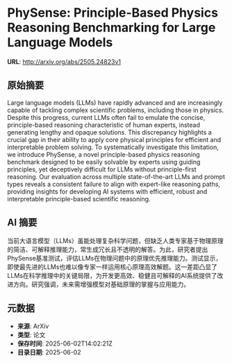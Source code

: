 # PhySense: Principle-Based Physics Reasoning Benchmarking for Large Language Models

**URL**: http://arxiv.org/abs/2505.24823v1

## 原始摘要

Large language models (LLMs) have rapidly advanced and are increasingly
capable of tackling complex scientific problems, including those in physics.
Despite this progress, current LLMs often fail to emulate the concise,
principle-based reasoning characteristic of human experts, instead generating
lengthy and opaque solutions. This discrepancy highlights a crucial gap in
their ability to apply core physical principles for efficient and interpretable
problem solving. To systematically investigate this limitation, we introduce
PhySense, a novel principle-based physics reasoning benchmark designed to be
easily solvable by experts using guiding principles, yet deceptively difficult
for LLMs without principle-first reasoning. Our evaluation across multiple
state-of-the-art LLMs and prompt types reveals a consistent failure to align
with expert-like reasoning paths, providing insights for developing AI systems
with efficient, robust and interpretable principle-based scientific reasoning.


## AI 摘要

当前大语言模型（LLMs）虽能处理复杂科学问题，但缺乏人类专家基于物理原理的简洁、可解释推理能力，常生成冗长且不透明的解答。为此，研究者提出PhySense基准测试，评估LLMs在物理问题中的原理优先推理能力。测试显示，即使最先进的LLMs也难以像专家一样运用核心原理高效解题。这一差距凸显了LLMs在科学推理中的关键局限，为开发更高效、稳健且可解释的AI系统提供了改进方向。研究强调，未来需增强模型对基础原理的掌握与应用能力。

## 元数据

- **来源**: ArXiv
- **类型**: 论文
- **保存时间**: 2025-06-02T14:02:21Z
- **目录日期**: 2025-06-02

